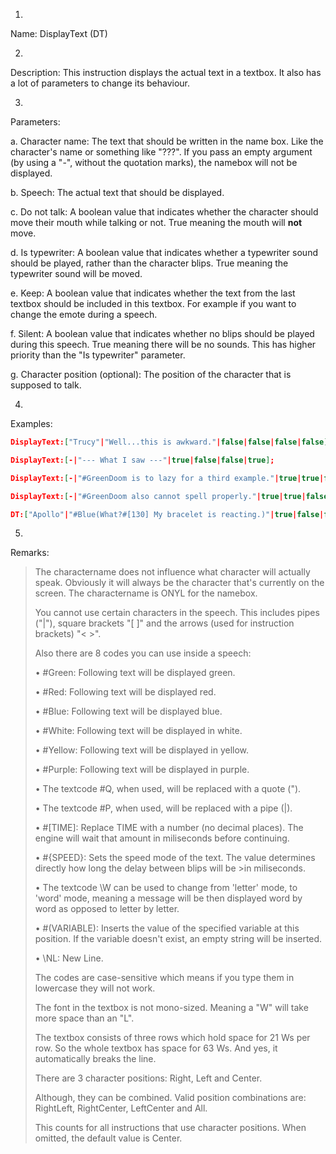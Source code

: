 1. 
Name: DisplayText (DT)


2. 
Description: This instruction displays the actual text in a textbox. It also has a lot of parameters to change its behaviour.


3. 
Parameters:


a. 
Character name:
The text that should be written in the name box. Like the character's name or something like "???". If you pass an empty argument (by using a "-", without the quotation marks), the namebox will not be displayed.


b. 
Speech:
The actual text that should be displayed. 


c. 
Do not talk:
 A boolean value that indicates whether the character should move their mouth while talking or not. True meaning the mouth will **not** move.


d. 
Is typewriter:
A boolean value that indicates whether a typewriter sound should be played, rather than the character blips. True meaning the typewriter sound will be moved.


e. 
Keep:
A boolean value that indicates whether the text from the last textbox should be included in this textbox. For example if you want to change the emote during a speech.


f. 
Silent:
A boolean value that indicates whether no blips should be played during this speech. True meaning there will be no sounds. This has higher priority than the "Is typewriter" parameter.


g. 
Character position (optional):
The position of the character that is supposed to talk.
 


4. 
Examples:
```json
DisplayText:["Trucy"|"Well...this is awkward."|false|false|false|false];

DisplayText:[-|"--- What I saw ---"|true|false|false|true];

DisplayText:[-|"#GreenDoom is to lazy for a third example."|true|true|false|false];

DisplayText:[-|"#GreenDoom also cannot spell properly."|true|true|false|false|"Right"];

DT:["Apollo"|"#Blue(What?#[130] My bracelet is reacting.)"|true|false|false|false];
```

 



5. 
Remarks:
> The charactername does not influence what character will actually speak. Obviously it will always be the character that's currently on the screen. The charactername is ONYL for the namebox.
> 
> You cannot use certain characters in the speech. This includes pipes ("|"), square brackets "[ ]" and the arrows (used for instruction brackets) "< >".
> 
>  
> 
> Also there are 8 codes you can use inside a speech:
> 
> 
> 
> • #Green: Following text will be displayed green.
> 
> 
> • #Red: Following text will be displayed red.
> 
> 
> • #Blue: Following text will be displayed blue.
> 
> 
> • #White: Following text will be displayed in white.
> 
> 
> • #Yellow: Following text will be displayed in yellow.
> 
> 
> • #Purple: Following text will be displayed in purple.
>
>
> • The textcode #Q, when used, will be replaced with a quote (").
>
>
> • The textcode #P, when used, will be replaced with a pipe (|).
> 
> 
> • #[TIME]: Replace TIME with a number (no decimal places). The engine will wait that amount in miliseconds before continuing.
> 
> 
> • #{SPEED}: Sets the speed mode of the text. The value determines directly how long the delay between blips will be >in miliseconds.
> 
> • The textcode \W can be used to change from 'letter' mode, to 'word' mode, meaning a message will be then displayed word by word as opposed to letter by letter.
>
>
> • #(VARIABLE): Inserts the value of the specified variable at this position. If the variable doesn't exist, an empty string will be inserted.
> 
> 
> • \NL: New Line.
> 
>  
> 
> The codes are case-sensitive which means if you type them in lowercase they will not work.
> 
>  
> 
> The font in the textbox is not mono-sized. Meaning a "W" will take more space than an "L".
> 
> The textbox consists of three rows which hold space for 21 Ws per row. So the whole textbox has space for 63 Ws. And yes, it automatically breaks the line.
> 
>  
> 
> There are 3 character positions: Right, Left and Center.
> 
> Although, they can be combined. Valid position combinations are: RightLeft, RightCenter, LeftCenter and All.
> 
> This counts for all instructions that use character positions. When omitted, the default value is Center.
